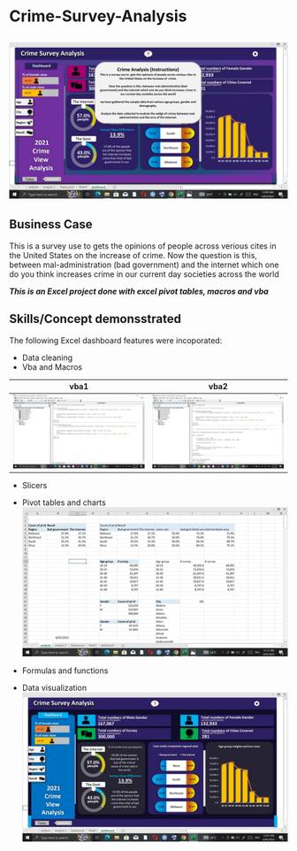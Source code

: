 # Crime-Survey-Analysis

![](crime_menu.JPG)
---

## Business Case
This is a survey use to  gets the opinions of people across verious cites in the United States on the increase of  crime.
Now the question is this, between mal-administration (bad government) and the internet which one do you think increases crime in our current day societies across the world

**_This is an Excel project done with excel pivot tables, macros and vba_**

## Skills/Concept demonsstrated

The following Excel dashboard features were incoporated:

- Data cleaning
- Vba and Macros


| vba1| vba2 |
| --- | --- |
| ![](vba1.JPG)   | ![](vba2.JPG) |

- Slicers
- Pivot tables and charts
![](analysis1.JPG)  

- Formulas and functions
- Data visualization
![](crime_analyss.JPG)  
